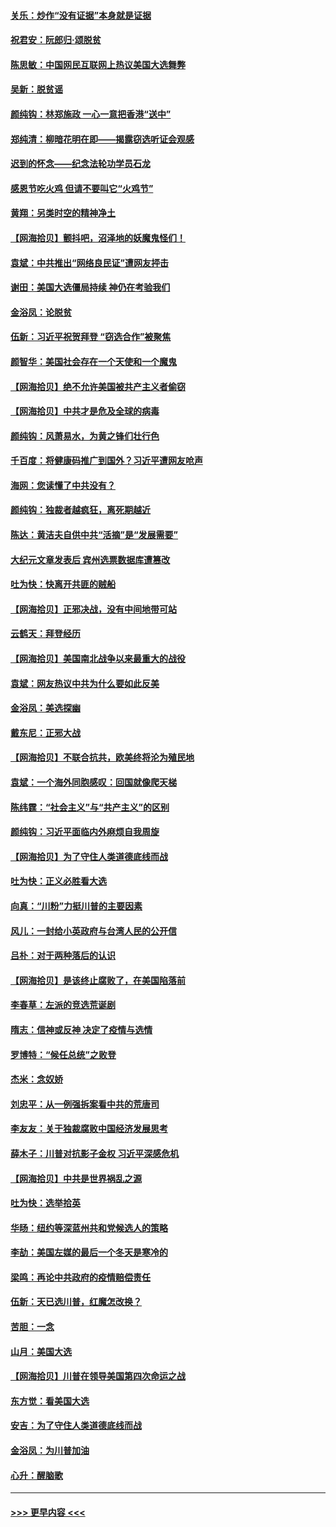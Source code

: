 #### [关乐：炒作“没有证据”本身就是证据](../pages/nsc993/n12583146.md?t=11292051) 
#### [祝君安：阮郎归‧颂脱贫](../pages/nsc993/n12583119.md?t=11292051) 
#### [陈思敏：中国网民互联网上热议美国大选舞弊](../pages/nsc993/n12582845.md?t=11292051) 
#### [吴新：脱贫谣](../pages/nsc993/n12580839.md?t=11292051) 
#### [颜纯钩：林郑施政 一心一意把香港“送中”](../pages/nsc993/n12580805.md?t=11292051) 
#### [郑纯清：柳暗花明在即——揭露窃选听证会观感](../pages/nsc993/n12580795.md?t=11292051) 
#### [迟到的怀念——纪念法轮功学员石龙](../pages/nsc993/n12580245.md?t=11292051) 
#### [感恩节吃火鸡  但请不要叫它“火鸡节”](../pages/nsc993/n12580252.md?t=11292051) 
#### [黄翔：另类时空的精神净土](../pages/nsc993/n12578638.md?t=11292051) 
#### [【网海拾贝】颤抖吧，沼泽地的妖魔鬼怪们！](../pages/nsc993/n12578552.md?t=11292051) 
#### [袁斌：中共推出“网络良民证”遭网友抨击](../pages/nsc993/n12578511.md?t=11292051) 
#### [谢田：美国大选僵局持续 神仍在考验我们](../pages/nsc993/n12577432.md?t=11292051) 
#### [金浴凤：论脱贫](../pages/nsc993/n12576386.md?t=11292051) 
#### [伍新：习近平祝贺拜登 “窃选合作”被聚焦](../pages/nsc993/n12576358.md?t=11292051) 
#### [颜智华：美国社会存在一个天使和一个魔鬼](../pages/nsc993/n12574299.md?t=11292051) 
#### [【网海拾贝】绝不允许美国被共产主义者偷窃](../pages/nsc993/n12573396.md?t=11292051) 
#### [【网海拾贝】中共才是危及全球的病毒](../pages/nsc993/n12571204.md?t=11292051) 
#### [颜纯钩：风萧易水，为黄之锋们壮行色](../pages/nsc993/n12571487.md?t=11292051) 
#### [千百度：将健康码推广到国外？习近平遭网友呛声](../pages/nsc993/n12570808.md?t=11292051) 
#### [海网：您读懂了中共没有？](../pages/nsc993/n12570487.md?t=11292051) 
#### [颜纯钩：独裁者越疯狂，离死期越近](../pages/nsc993/n12569055.md?t=11292051) 
#### [陈达：黄洁夫自供中共“活摘”是“发展需要”](../pages/nsc993/n12568541.md?t=11292051) 
#### [大纪元文章发表后 宾州选票数据库遭篡改](../pages/nsc993/n12568105.md?t=11292051) 
#### [吐为快：快离开共匪的贼船](../pages/nsc993/n12568462.md?t=11292051) 
#### [【网海拾贝】正邪决战，没有中间地带可站](../pages/nsc993/n12568439.md?t=11292051) 
#### [云鹤天：拜登经历](../pages/nsc993/n12567294.md?t=11292051) 
#### [【网海拾贝】美国南北战争以来最重大的战役](../pages/nsc993/n12567247.md?t=11292051) 
#### [袁斌：网友热议中共为什么要如此反美](../pages/nsc993/n12567162.md?t=11292051) 
#### [金浴凤：美选探幽](../pages/nsc993/n12567147.md?t=11292051) 
#### [戴东尼：正邪大战](../pages/nsc993/n12567033.md?t=11292051) 
#### [【网海拾贝】不联合抗共，欧美终将沦为殖民地](../pages/nsc993/n12565068.md?t=11292051) 
#### [袁斌：一个海外同胞感叹：回国就像爬天梯](../pages/nsc993/n12564986.md?t=11292051) 
#### [陈纬霆：“社会主义”与“共产主义”的区别](../pages/nsc993/n12562417.md?t=11292051) 
#### [颜纯钩：习近平面临内外麻烦自我周旋](../pages/nsc993/n12563356.md?t=11292051) 
#### [【网海拾贝】为了守住人类道德底线而战](../pages/nsc993/n12562542.md?t=11292051) 
#### [吐为快：正义必胜看大选](../pages/nsc993/n12561967.md?t=11292051) 
#### [向真：“川粉”力挺川普的主要因素](../pages/nsc993/n12560774.md?t=11292051) 
#### [风儿：一封给小英政府与台湾人民的公开信](../pages/nsc993/n12560581.md?t=11292051) 
#### [吕朴：对于两种落后的认识](../pages/nsc993/n12560492.md?t=11292051) 
#### [【网海拾贝】是该终止腐败了，在美国陷落前](../pages/nsc993/n12559936.md?t=11292051) 
#### [李春草：左派的竞选荒诞剧](../pages/nsc993/n12558380.md?t=11292051) 
#### [隋志：信神或反神 决定了疫情与选情](../pages/nsc993/n12558255.md?t=11292051) 
#### [罗博特：“候任总统”之败登](../pages/nsc993/n12558189.md?t=11292051) 
#### [杰米：念奴娇](../pages/nsc993/n12558174.md?t=11292051) 
#### [刘忠平：从一例强拆案看中共的荒唐司](../pages/nsc993/n12558036.md?t=11292051) 
#### [李友友：关于独裁腐败中国经济发展思考](../pages/nsc993/n12558004.md?t=11292051) 
#### [薛木子：川普对抗影子金权 习近平深感危机](../pages/nsc993/n12557342.md?t=11292051) 
#### [【网海拾贝】中共是世界祸乱之源](../pages/nsc993/n12555353.md?t=11292051) 
#### [吐为快：选举拾英](../pages/nsc993/n12555041.md?t=11292051) 
#### [华旸：纽约等深蓝州共和党候选人的策略](../pages/nsc993/n12554309.md?t=11292051) 
#### [李劼：美国左媒的最后一个冬天是寒冷的](../pages/nsc993/n12552947.md?t=11292051) 
#### [梁鸣：再论中共政府的疫情赔偿责任](../pages/nsc993/n12553012.md?t=11292051) 
#### [伍新：天已选川普，红魔怎改换？](../pages/nsc993/n12552970.md?t=11292051) 
#### [苦胆：一念](../pages/nsc993/n12552957.md?t=11292051) 
#### [山月：美国大选](../pages/nsc993/n12552446.md?t=11292051) 
#### [【网海拾贝】川普在领导美国第四次命运之战](../pages/nsc993/n12551973.md?t=11292051) 
#### [东方觉：看美国大选](../pages/nsc993/n12551647.md?t=11292051) 
#### [安吉：为了守住人类道德底线而战](../pages/nsc993/n12551111.md?t=11292051) 
#### [金浴凤：为川普加油](../pages/nsc993/n12551085.md?t=11292051) 
#### [心升：醒脑歌](../pages/nsc993/n12550984.md?t=11292051) 

----
#### [ >>> 更早内容 <<< ](../indexes/nsc993-earlier.md)

